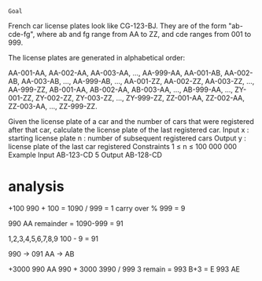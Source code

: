  	Goal
French car license plates look like CG-123-BJ.
They are of the form "ab-cde-fg", where ab and fg range from AA to ZZ, and cde ranges from 001 to 999.

The license plates are generated in alphabetical order:

AA-001-AA, AA-002-AA, AA-003-AA, ..., AA-999-AA,
AA-001-AB, AA-002-AB, AA-003-AB, ..., AA-999-AB,
...,
AA-001-ZZ, AA-002-ZZ, AA-003-ZZ, ..., AA-999-ZZ,
AB-001-AA, AB-002-AA, AB-003-AA, ..., AB-999-AA,
...,
ZY-001-ZZ, ZY-002-ZZ, ZY-003-ZZ, ..., ZY-999-ZZ,
ZZ-001-AA, ZZ-002-AA, ZZ-003-AA, ..., ZZ-999-ZZ.


Given the license plate of a car and the number of cars that were registered after that car, calculate the license plate of the last registered car.
Input
x : starting license plate
n : number of subsequent registered cars
Output
y : license plate of the last car registered
Constraints
1 ≤ n ≤ 100 000 000
Example
Input
AB-123-CD
5
Output
AB-128-CD

# analysis

+100 
990 + 100 = 1090
/ 999 = 1 carry over
% 999 = 9


990 AA
remainder = 1090-999 = 91

1,2,3,4,5,6,7,8,9
100 - 9 = 91

990 -> 091
AA -> AB 

+3000
990 AA
990 + 3000
3990 / 999
3
remain = 993
B+3 = E
993 AE  